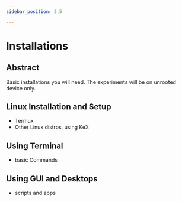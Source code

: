 ```yaml
---
sidebar_position: 2.5

---
```


# Installations
## Abstract

Basic installations you will need. The experiments will be on unrooted device only.

## Linux Installation and Setup
- Termux
- Other Linux distros, using KeX

## Using Terminal

- basic Commands

## Using GUI and Desktops
- scripts and apps
